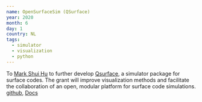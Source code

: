 ```yaml
---
name: OpenSurfaceSim (QSurface)
year: 2020
month: 6
day: 1
country: NL
tags:
  - simulator
  - visualization
  - python
---
```

 To [Mark Shui Hu](https://watermarkhu.nl/) to further develop [Qsurface](https://github.com/watermarkhu/qsurface), a simulator package for surface codes. The grant will improve visualization methods and facilitate the collaboration of an open, modular platform for surface code simulations. [github](https://github.com/watermarkhu/qsurface), [Docs](https://qsurface.readthedocs.io/en/latest/index.html)
